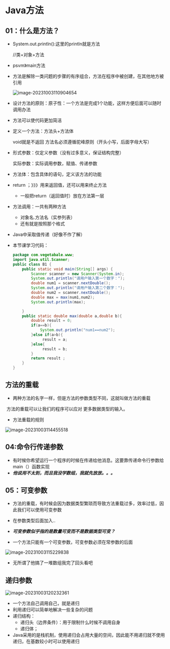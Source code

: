 # Java方法

## 01：什么是方法？

- System.out.println():这里的println就是方法

  //类+对象+方法

- psvm》main方法

- 方法是解除一类问题的步骤的有序组合，方法在程序中被创建，在其他地方被引用

  ![image-20231003110904654](C:\Users\86135\AppData\Roaming\Typora\typora-user-images\image-20231003110904654.png)

- 设计方法的原则：原子性：一个方法是完成1个功能，这样方便后面可以随时调用办法 

- 方法可以使代码更加简洁

- 定义一个方法：方法头+方法体

  void就是不返回 方法名必须遵循驼峰原则（开头小写，后面字母大写）

- 形式参数：仅定义参数（没有过多意义，保证结构完整）

  实际参数：实际调用参数，赋值、传递参数

- 方法体：包含具体的语句，定义该方法的功能

- return ；》》》用来返回值，还可以用来终止方法
  - 一般把return（返回值时）放在方法第一层
- 方法调用：一共有两种方法
  - 对象名.方法名（实参列表）
  - 还有就是按照那个格式

- Java中采取值传递（好像不作了解）

- 本节课学习代码：

  ```java
  package com.vegetabale.www;
  import java.util.Scanner;
  public class B1 {
      public static void main(String[] args) {
          Scanner scanner = new Scanner(System.in);
          System.out.println("请用户输入第一个数字：");
          double num1 = scanner.nextDouble();
          System.out.println("请用户输入第二个数字：");
          double num2 = scanner.nextDouble();
          double max = max(num1,num2);
          System.out.println(max);
  
      }
      public static double max(double a,double b){
          double result = 0;
          if(a==b){
              System.out.println("num1==num2");
          }else if(a>b){
               result = a;
          }else{
               result = b;
          }
          return result ;
      }
  }
  ```

## 方法的重载

- 两种方法的名字一样，但是方法的参数类型不同，这就叫做方法的重载

​		方法的重载可以让我们的程序可以应对		更多数据类型的输入。

- 方法重载的规则

![image-20231003114455518](C:\Users\86135\AppData\Roaming\Typora\typora-user-images\image-20231003114455518.png)

## 04:命令行传递参数

- 有时候你希望运行一个程序的时候在传递给他消息。这要靠传递命令行参数给main（）函数实现
- ***他说用不太到，而且我没学数组，我就先放放。。。***

## 05：可变参数

- 方法的重载，有时候会因为数据类型繁琐而导致方法重载过多，效率过低，因此我们可以使用可变参数

- 在参数类型后面加入..
- ***可变参数似乎指的是数量可变而不是数据类型可变？***
- 一个方法只能有一个可变参数，可变参数必须在常参数的后面

![image-20231003115229838](C:\Users\86135\AppData\Roaming\Typora\typora-user-images\image-20231003115229838.png)

- 无所谓了他搞了一堆数组我完了回头看吧

## 递归参数

![image-20231003120232361](C:\Users\86135\AppData\Roaming\Typora\typora-user-images\image-20231003120232361.png)

- 一个方法自己调用自己，就是递归
- 利用递归可以简单地解决一些复杂的问题
- 递归结构：
  - 递归头（边界条件）：用于限制什么时候不调用自身
  - 递归体；
- Java采用的是栈机制，使用递归会占用大量的空间，因此能不用递归就不使用递归，在基数较小时可以使用递归